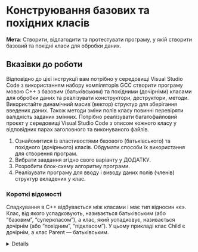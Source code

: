 # Конструювання базових та похідних класів
**Мета**: Створити, відлагодити та протестувати програму, у якій створити базовий та похідні класи для обробки даних.

## Вказівки до роботи
Відповідно до цієї інструкції вам потрібно у середовищі Visual Studio Code з використанням набору компіляторів GCC створити   програму мовою C++ з базовим (батьківським) та похідними (дочірніми) класами для обробки даних та реалізувати конструктори, деструктори, методи. Використайте динамічний масив (вектор) структур для зберігання введених даних. Також методи зміни полів класу 
повинні перевіряти валідність заданих змінних. Потрібно реалізувати багатофайловий проєкт у середовищі Visual Studio Code з описом кожного класу у відповідних парах заголовного та виконуваного файлів.
1. Ознайомитися із властивостями базового (батьківського) та похідного (дочірнього) класів. Обдумати способи їх використання для   створення програм.
2. Вибрати завдання згідно свого варіанту у ДОДАТКУ.
3. Розробити блок-схему алгоритму програми.
4. Реалізувати програму для вводу і виводу даних полів (членів) структур вкладених у клас.

### Короткі відомості
Спадкування в C++ відбувається між класами і має тип відносин «є». Клас, від якого успадковують, називається батьківським (або “базовим”, “суперкласом”), а клас, який успадковує, називається дочірнім (або “похідним”, “підкласом”). У цьому прикладі клас Child є дочірнім, а клас Parent — батьківським. 

<details>
```
@startuml Inheritance

skin rose

class Parent {
  +int m_id
  +int get_id()
}

class Child {
  +double m_value
  +double getValue()
}

Parent <|-down- Child: Inheritance

@enduml
```
</details>

![](images/Inheritance.svg)

Використання спадкування означає, що нам не потрібно перевизначати інформацію з батьківських класів в дочірніх. Ми автоматично отримуємо методи і змінні-члени суперкласу через спадкування, а потім просто додаємо специфічні методи або змінні-члени, які 
хочемо. Це не тільки економить час і зусилля, але також є дуже ефективним: якщо ми коли-небудь оновимо або змінимо базовий клас (наприклад, додамо нові функції або виправимо помилку), то всі наші похідні класи автоматично успадкують ці зміни. 
Дочірній клас успадковує як поведінку (методи), так і властивості (змінні-члени) від батьківського (з урахуванням деяких обмежень доступу). Ці методи і змінні стають членами дочірнього класу. Оскільки дочірні класи є повноцінними класами, то вони можуть (звичайно) мати і свої власні члени. 
Коли C++ створює об’єкти дочірніх класів, то він робить це поетапно – завжди йде побудова з «першого» або «топового» класу ієрархії.  Потім C++ переходить до наступного класу ієрархії і виконує його побудову. Цей процес послідовний. Спочатку створюється найвищий клас ієрархії (батьківський). Потім створюється дочірній клас, який йде наступним по порядку, і так до тих пір, поки не буде створено останній клас (той, який знаходиться в самому низу ієрархії). 
Компілятор спочатку C++ виділяє пам’ять для класу Parent, потім викликається конструктор за замовчуванням класу `Parent` для виконання ініціалізації. Оскільки клас `Child` успадковує змінні-члени і методи класу `Parent`, то ви можете припустити, що члени класу `Parent` копіюються в клас `Child`, але це не так. Замість цього розглядайте `Child` як клас, який складається з двох частин: перша — `Parent`, друга — `Child`. При створенні `Child` спочатку створюється частина `Parent` класу `Child`. У цьому є сенс, тому що (логічно) дитина не може існувати без батьків. Це також сприяє безпеці та ефективності виконання коду: дочірній клас часто використовує змінні-члени і методи батька, але батьківський клас нічого не знає про свій дочірній клас. Початкова ініціалізація батьківського класу гарантує, що його   змінні-члени і методи будуть проініціалізовані до моменту використання їх дочірнім класом.
```c++
#include <iostream>
class Parent
{
public:
    int m_id;
 
    Parent(int id=0)
        : m_id(id)
    {
    }
 
    int getId() const { return m_id; }
};
class Child: public Parent
{
public:
    double m_value;
 
    Child(double value=0.0, int id=0)
        : Parent(id), // викликається конструктор Parent(int) зі значенням id!
         m_value(value)
    {
    }
 
    double getValue() const { return m_value; }
};
int main()
{
    Child   child(1.5,   7);   //   викликається   конструктор Child(double, int)
    std::cout << "ID: " << child.getId() << '\n';
    std::cout << "Value: " << child.getValue() << '\n';
 
    return 0;
}
```
Тепер, коли ми знаємо про ініціалізацію членів батьківського класу, немає ніякої необхідності зберігати наші змінні-члени відкритими. Ми зробимо їх private, як і повинно бути.
Доступ до членів public відкритий для всіх. Доступ до членів private відкритий тільки для інших членів цього ж класу. Зверніть увагу, це означає, що дочірні класи не можуть напряму звертатися до закритих членів батьківського класу. Дочірнім класам потрібно використовувати геттери і сеттери для доступу до цих членів, наприклад:
```c++
#include <iostream>
 
class Parent
{
private: // наш m_id тепер закритий
    int m_id;
 
public:
    Parent(int id=0)
        : m_id(id)
    {
    }
 
    int getId() const { return m_id; }
};
class Child: public Parent
{
private: // наш m_value тепер закритий
    double m_value;
 
public:
    Child(double value=0.0, int id=0)
        : Parent(id), // викликається конструктор Parent(int) зі значенням id!
            m_value(value)
    {
    }
 
    double getValue() const { return m_value; }
};
 
int main()
{
    Child   child(1.5,   7);   //   викликається   конструктор Child(double, int)
    std::cout << "ID: " << child.getId() << '\n';
    std::cout << "Value: " << child.getValue() << '\n';
 
    return 0;
}
```

## Хід роботи:
Рекомендації до роботи:
1. продумайте, які типи змінних вам потрібно використати для виконання завдання.
2. створіть проєкт із кількома файлами, тобто крім основного файлу, наприклад main.cpp, додайте для кожного класу заголовний файл <class>.h та виконуваний файл <class>.cpp. Також модифікуйте `..\.vscode\tasks.json`, щоб вказати йому шлях до всіх файлів проекту.
3. у заголовних файлах оголосіть базовий (батьківський) та похідний (дочірній) класи, а також відповідні структури для збереження і обробки даних. Для початку можете спробувати розробити програму із public-членами оголошених класів, а потім модифікуйте її так, щоб члени батьківського та дочірнього класів були private.
4. у виконуваних файлах реалізуйте конструктори та деструктори, методи для введення і виведення даних.
5. методи введення чи зміни полів класу повинні перевіряти валідність заданих змінних і попереджувати користувача про некоректні значення.
6. можете збільшити кількість членів класу додатковими полями чи методами.
7. обчислити результат відповідно заданого варіанту, наприклад загальну вартість, тривалість, кількість, максимальне чи мінімальне значення тощо.
8. програма має вивести на консоль (термінал) вхідні дані та результат виконання.

### Оформлення звіту
У звіті студент має вказати свій варіант індивідуального завдання та представити:
1. Блок-схему алгоритму програми.
2. Код (лістинг) програми.
3. Результати тестування для різних вхідних умов.
4. Конструктивний висновок — що ви дізналися нового, чого навчилися, якими способами та інструментами досягнули мети.

## ДОДАТОК

### Варіанти завдань

|  № |            Клас              |               Поля класу              |
|----|------------------------------|---------------------------------------|
|  1 | Працівник                    | Касир, вантажник                      |
|  2 | Перевезення                  | Вантажні, пасажирські                 |
|  3 | Місто                        | Промисловий центр, культурний центр   |
|  4 | Літак                        | Пасажирський, транспортний будинку    |
|  5 | Корабель                     | Авіаносець, крейсер                   |
|  6 | Пасажири                     | Поїзд, автобус                        |
|  7 | Транспортний засіб           | Вантажівка, автобус                   |
|  8 | Команда                      | Футбол, баскетбол виходу              |
|  9 | Компанія                     | Будівництво, логістика                |
| 10 | Морські тварини              | Риби, ссавці                          |
| 11 | Сухопутні тварини            | Хижаки, травоїдні                     |
| 12 | Реклама                      | Телебачення, вулична                  |
| 13 | Депозит                      | Прості відсотки, Складні відсотки     |
| 14 | Митець                       | Художник, письменник                  |
| 15 | Друковане видання            | Книга, журнал                         |
| 16 | Екскурсія                    | Музей, театр                          |
| 17 | Подорож                      | Пішохідна, автобусна                  |
| 18 | Геометрична фігура           | Коло, квадрат                         |
| 19 | Упакування                   | Фасування у коробках, рідини у бочках |
| 20 | Змагання                     | Теніс, шахи                           |
| 21 | Тариф                        | З абонплатою, з післяоплатою          |
| 22 | Квиток                       | Поїзд, літак                          |
| 23 | Автомобіль                   | Легковик, вантажівка                  |
| 24 | Перегони                     | Формула 1, Мото Гран-Прі              |
| 25 | Судно                        | Контейнеровоз, танкер                 |
| 26 | Комп’ютер                    | Ноутбук, стаціонарний                 |
| 27 | Будівельна техніка           | Бульдозер, екскаватор                 |
| 28 | Летючі тварини               | Птахи, кажани                         |
| 29 | Сільськогосподарська техніка | Трактор, комбайн                      |
| 30 | Водний спорт                 | Плавання, стрибки з трампліна         |
